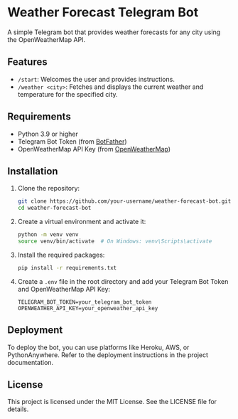 # Weather Forecast Telegram Bot

A simple Telegram bot that provides weather forecasts for any city using the OpenWeatherMap API.

## Features

- `/start`: Welcomes the user and provides instructions.
- `/weather <city>`: Fetches and displays the current weather and temperature for the specified city.

## Requirements

- Python 3.9 or higher
- Telegram Bot Token (from [BotFather](https://core.telegram.org/bots#botfather))
- OpenWeatherMap API Key (from [OpenWeatherMap](https://openweathermap.org/api))

## Installation

1. Clone the repository:
   ```bash
   git clone https://github.com/your-username/weather-forecast-bot.git
   cd weather-forecast-bot
   ```

2. Create a virtual environment and activate it:
    ```bash
    python -m venv venv
    source venv/bin/activate  # On Windows: venv\Scripts\activate
    ```

3. Install the required packages: 
   ```bash
   pip install -r requirements.txt
   ```

4. Create a `.env` file in the root directory and add your Telegram Bot Token and OpenWeatherMap API Key:

    ```env
    TELEGRAM_BOT_TOKEN=your_telegram_bot_token
    OPENWEATHER_API_KEY=your_openweather_api_key
    ```


## Deployment
To deploy the bot, you can use platforms like Heroku, AWS, or PythonAnywhere. 
Refer to the deployment instructions in the project documentation.


## License
This project is licensed under the MIT License. See the LICENSE file for details.